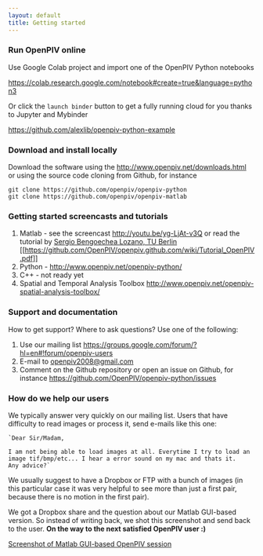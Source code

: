 ```yaml
---
layout: default
title: Getting started
---
```



### Run OpenPIV online
Use Google Colab project and import one of the OpenPIV Python notebooks

https://colab.research.google.com/notebook#create=true&language=python3

Or click the `launch binder` button to get a fully running cloud for you thanks to Jupyter and Mybinder

https://github.com/alexlib/openpiv-python-example


### Download and install locally

Download the software using the <http://www.openpiv.net/downloads.html> or using the source code cloning from Github, for instance

	git clone https://github.com/openpiv/openpiv-python
	git clone https://github.com/openpiv/openpiv-matlab
	
	

### Getting started screencasts and tutorials

1. Matlab - see the screencast http://youtu.be/yg-LjAt-v3Q or read the tutorial by <a href="mailto:Sergio.Bengoechea.Lozano@tnt.TU-Berlin.DE"> Sergio Bengoechea Lozano, TU Berlin </a>
[[https://github.com/OpenPIV/openpiv.github.com/wiki/Tutorial_OpenPIV.pdf]]
2. Python - <http://www.openpiv.net/openpiv-python/>
3. C++ - not ready yet
4. Spatial and Temporal Analysis Toolbox <http://www.openpiv.net/openpiv-spatial-analysis-toolbox/>


### Support and documentation
How to get support? Where to ask questions? Use one of the following:
1. Use our mailing list https://groups.google.com/forum/?hl=en#!forum/openpiv-users
2. E-mail to [openpiv2008@gmail.com](openpiv2008@gmail.com)
3. Comment on the Github repository or open an issue on Github, for instance https://github.com/OpenPIV/openpiv-python/issues


### How do we help our users

We typically answer very quickly on our mailing list. Users that have difficulty to read images or process it, send e-mails like this one: 

	`Dear Sir/Madam,

	I am not being able to load images at all. Everytime I try to load an image tif/bmp/etc... I hear a error sound on my mac and thats it.
	Any advice?`


We usually suggest to have a Dropbox or FTP with a bunch of images (in this particular case it was very helpful to see more than just a first pair, because there is no motion in the first pair). 

We got a Dropbox share and the question about our Matlab GUI-based version. So instead of writing back, we shot this screenshot and send back to the user. **On the way to the next satisfied OpenPIV user :)**

[Screenshot of Matlab GUI-based OpenPIV session](https://www.dropbox.com/s/ysyvl8oxw635pqg/Screen%20Recording%2011%20-%20Wi-Fi.m4v)


